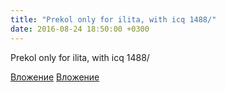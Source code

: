 ```yaml
---
title: "Prekol only for ilita, with icq 1488/"
date: 2016-08-24 18:50:00 +0300
---
```


Prekol only for ilita, with icq 1488/


[Вложение](https://vk.com/photo41076938_429502592)
[Вложение](https://vk.com/photo41076938_429502643)
